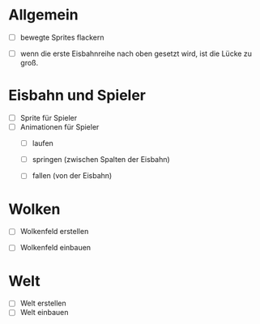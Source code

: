 # Allgemein

* [ ] bewegte Sprites flackern
* [ ] wenn die erste Eisbahnreihe nach oben gesetzt wird, ist die Lücke zu groß.


# Eisbahn und Spieler

* [ ] Sprite für Spieler
* [ ] Animationen für Spieler
	* [ ] laufen
	* [ ] springen (zwischen Spalten der Eisbahn)
	* [ ] fallen (von der Eisbahn)


# Wolken

* [ ] Wolkenfeld erstellen
* [ ] Wolkenfeld einbauen


# Welt

* [ ] Welt erstellen
* [ ] Welt einbauen